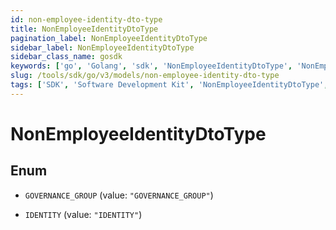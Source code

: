 ```yaml
---
id: non-employee-identity-dto-type
title: NonEmployeeIdentityDtoType
pagination_label: NonEmployeeIdentityDtoType
sidebar_label: NonEmployeeIdentityDtoType
sidebar_class_name: gosdk
keywords: ['go', 'Golang', 'sdk', 'NonEmployeeIdentityDtoType', 'NonEmployeeIdentityDtoType'] 
slug: /tools/sdk/go/v3/models/non-employee-identity-dto-type
tags: ['SDK', 'Software Development Kit', 'NonEmployeeIdentityDtoType', 'NonEmployeeIdentityDtoType']
---
```


# NonEmployeeIdentityDtoType

## Enum


* `GOVERNANCE_GROUP` (value: `"GOVERNANCE_GROUP"`)

* `IDENTITY` (value: `"IDENTITY"`)


